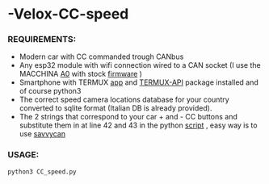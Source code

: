 # -Velox-CC-speed


### REQUIREMENTS:


- Modern car with CC commanded trough CANbus
- Any esp32 module with wifi connection wired to a CAN socket (I use the MACCHINA <a href="https://www.macchina.cc/catalog/a0-boards/a0-under-dash">A0</a> with stock <a href="https://github.com/collin80/ESP32RET">firmware</a> )
- Smartphone with TERMUX <a href="https://github.com/termux/termux-app/releases">app</a> and <a href="https://wiki.termux.com/wiki/Termux:API">TERMUX-API</a> package installed and of course python3
- The correct speed camera locations database for your country converted to sqlite format (Italian DB is already provided).
- The 2 strings that correspond to your car + and - CC buttons and substitute them in at line 42 and 43 in the python  <a href="https://github.com/rapbando/-Velox-CC-speed/blob/main/CC_speed.py">script</a> , easy way is to use <a href="https://savvycan.com">savvycan</a>

### USAGE:

`python3 CC_speed.py`



